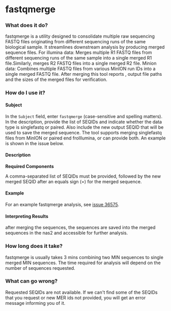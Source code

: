 # fastqmerge

### What does it do?

fastqmerge is a utility designed to consolidate multiple raw sequencing FASTQ files originating from different sequencing runs of the same biological sample. It streamlines downstream analysis by producing merged sequence files. For illumina data: Merges multiple R1 FASTQ files from different sequencing runs of the same sample into a single merged R1 file.Similarly, merges R2 FASTQ files into a single merged R2 file. Minion data: Combines multiple FASTQ files from various MinION run IDs into a single merged FASTQ file. After merging this tool reports , output file paths and the sizes of the merged files for verification.


### How do I use it?

#### Subject

In the `Subject` field, enter `fastqmerge` (case-sensitive and spelling matters). In the description, provide the list of SEQIDs and indicate whether the data type is singlefastq or paired. Also include the new output SEQID that will be used to save the merged sequence. The tool supports merging singlefastq files from MinION or paired end froIllumina, or can provide both. An example is shown in the issue below.

#### Description

**Required Components**

A comma-separated list of SEQIDs must be provided, followed by the new merged SEQID after an equals sign (=) for the merged sequence.


#### Example

For an example fastqmerge analysis, see [issue 36575](https://redmine.biodiversity.agr.gc.ca/issues/36575).

#### Interpreting Results

after merging the sequences, the sequences are saved into the merged sequences in the nas2 and accessible for further analysis.

### How long does it take?

fastqmerge is usually takes 3 mins combining two MIN sequences to single merged MIN sequences. The time required for analysis will depend on the number of sequences requested.

### What can go wrong?

Requested SEQIDs are not available. If we can't find some of the SEQIDs that you request or new MER ids not provided,  you will get an error message informing you of it.

